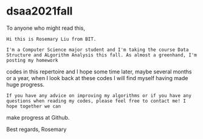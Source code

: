 # dsaa2021fall

To anyone who might read this,

    Hi this is Rosemary Liu from BIT.

    I'm a Computer Science major student and I'm taking the course Data Structure and ALgorithm Analysis this fall. As almost a greenhand, I'm posting my homework 
codes in this repertoire and I hope some time later, maybe several months or a year, when I look back at these codes I will find myself having made huge progress. 

    If you have any advice on improving my algorithms or if you have any questions when reading my codes, please feel free to contact me! I hope together we can 
make progress at Github.


Best regards,
Rosemary

